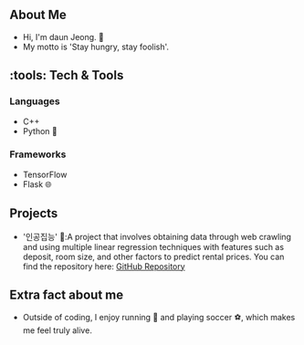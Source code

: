 ## About Me
* Hi, I'm daun Jeong. :wave:
* My motto is 'Stay hungry, stay foolish'.

## :tools: Tech & Tools
### Languages
* C++
* Python :snake:

### Frameworks 
* TensorFlow
* Flask :globe_with_meridians:

## Projects
* '인공집능' :house_with_garden::A project that involves obtaining data through web crawling and using multiple linear regression techniques with features such as deposit, room size, and other factors to predict rental prices. You can find the repository here: [GitHub Repository](https://github.com/EndlessCreation/EC-Advance-2021-Team4)

## Extra fact about me
* Outside of coding, I enjoy running :runner: and playing soccer :soccer:, which makes me feel truly alive.  